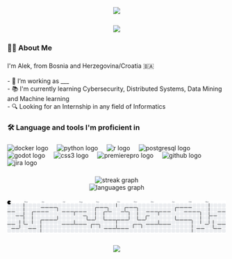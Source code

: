 <div align="center">
  <img height="200" src="https://media1.giphy.com/media/v1.Y2lkPTc5MGI3NjExbTl2cjFsamd4dGloZWkyd2tqM3dldmQ2eTkzNnQ1NDU5aWN1eHpoOSZlcD12MV9pbnRlcm5hbF9naWZfYnlfaWQmY3Q9Zw/Ws6T5PN7wHv3cY8xy8/giphy.gif"  />
</div>

###

<div align="center">
  <img src="https://visitor-badge.laobi.icu/badge?page_id=AlekkDev.AlekkDev&"  />
</div>

###

<h3 align="left">👩‍💻  About Me</h3>

###

<p align="left">I'm Alek, from Bosnia and Herzegovina/Croatia 🇧🇦<br><br>- 🔭 I’m working as ___<br>- 📚 I'm currently learning Cybersecurity, Distributed Systems, Data Mining and Machine learning<br>- 🔍 Looking for an Internship in any field of Informatics</p>

###

<h3 align="left">🛠 Language and tools I'm proficient in</h3>

###

<div align="left">
  <img src="https://cdn.jsdelivr.net/gh/devicons/devicon/icons/docker/docker-plain-wordmark.svg" height="40" alt="docker logo"  />
  <img width="12" />
  <img src="https://cdn.jsdelivr.net/gh/devicons/devicon/icons/python/python-original.svg" height="40" alt="python logo"  />
  <img width="12" />
  <img src="https://cdn.jsdelivr.net/gh/devicons/devicon/icons/r/r-original.svg" height="40" alt="r logo"  />
  <img width="12" />
  <img src="https://cdn.jsdelivr.net/gh/devicons/devicon/icons/postgresql/postgresql-original.svg" height="40" alt="postgresql logo"  />
  <img width="12" />
  <img src="https://cdn.jsdelivr.net/gh/devicons/devicon/icons/godot/godot-original.svg" height="40" alt="godot logo"  />
  <img width="12" />
  <img src="https://cdn.jsdelivr.net/gh/devicons/devicon/icons/css3/css3-original.svg" height="40" alt="css3 logo"  />
  <img width="12" />
  <img src="https://cdn.jsdelivr.net/gh/devicons/devicon/icons/premierepro/premierepro-plain.svg" height="40" alt="premierepro logo"  />
  <img width="12" />
  <img src="https://cdn.jsdelivr.net/gh/devicons/devicon/icons/github/github-original.svg" height="40" alt="github logo"  />
  <img width="12" />
  <img src="https://cdn.jsdelivr.net/gh/devicons/devicon/icons/jira/jira-original.svg" height="40" alt="jira logo"  />
</div>

###

<div align="center">
  <img src="https://streak-stats.demolab.com?user=AlekkDev&locale=en&mode=weekly&theme=radical&hide_border=false&border_radius=5&order=3" height="220" alt="streak graph" /> <br>
  <img src="https://github-readme-stats.vercel.app/api/top-langs?username=AlekkDev&locale=en&hide_title=false&layout=compact&card_width=320&langs_count=5&theme=radical&hide_border=false&order=2" height="150" alt="languages graph"  />
</div>

###

<picture>
  <source media="(prefers-color-scheme: dark)" srcset="https://raw.githubusercontent.com/AlekkDev/AlekkDev/output/pacman-contribution-graph-dark.svg">
  <source media="(prefers-color-scheme: light)" srcset="https://raw.githubusercontent.com/AlekkDev/AlekkDev/output/pacman-contribution-graph.svg">
  <img alt="pacman contribution graph" src="https://raw.githubusercontent.com/AlekkDev/AlekkDev/output/pacman-contribution-graph.svg">
</picture>

###

<div align="center">
  <img height="200" src="https://i.imgflip.com/65efzo.gif"  />
</div>

###
